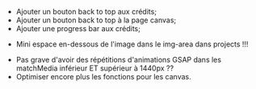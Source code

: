 <!-- - Rendre l'indicateur de slider totalement dynamique; -->
<!-- - Ajouter un mini zoom pour l'effet active sur les boutons qui n'en ont pas; -->
<!-- - Réduire l'espace entre le titre de projet et le dessus; (C'est fait en mobile mais peut-être penser à le faire aussi en tablette ?) -->
<!-- - Régler le problème de l'image de background de la section projects; -->

<!-- - Ajouter un picto par projet ? -->
<!-- - Présentation sur 3 lignes ? -->
<!-- - Changer les boutons Linkedin et Github pour qu'ils ressemblent aux autres boutons ? -->
<!-- - Effet hover inversé pour les boutons active ? -->

- Ajouter un bouton back to top aux crédits;
- Ajouter un bouton back to top à la page canvas;
- Ajouter une progress bar aux crédits;

<!-- - Ajouter les animations GSAP en mobile/tablette; -->
<!-- - Faire la page de test de canvas; -->

<!-- - Faire un effet hover plus sympa sur les images représentant mes projets; -->
<!-- - Optimiser les fonctions pour les canvas; -->
<!-- - Un niveau hiérarchique en plus dans les projets ? -->
  

- Mini espace en-dessous de l'image dans le img-area dans projects !!!

<!-- - Attention aux longueurs de lignes en 2K; -->






- Pas grave d'avoir des répétitions d'animations GSAP dans les matchMedia inférieur ET supérieur à 1440px ??
- Optimiser encore plus les fonctions pour les canvas.